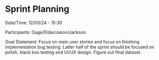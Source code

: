 # Sprint Planning

Date/Time: 12/03/24 - 15:30

Participants: Gage/Eldar/Jason/Jackson

Goal Statement: Focus on main user stories and focus on finishing implementation bug testing. Latter half of the sprint should be focused on polish, black box testing and UI/UX design. Figure out final dataset.
